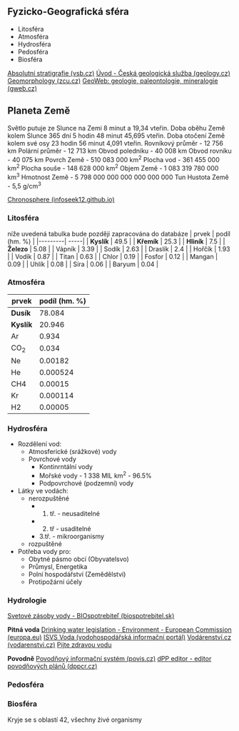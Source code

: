 
## Fyzicko-Geografická sféra

- Litosféra
- Atmosféra
- Hydrosféra
- Pedosféra
- Biosféra 

[Absolutní stratigrafie (vsb.cz)](http://geologie.vsb.cz/paleontologie/stratigrafie/absolutn%C3%AD%C3%AD%20Stratigrafie.htm)
[Úvod - Česká geologická služba (geology.cz)](http://www.geology.cz/extranet)
[Geomorphology (zcu.cz)](https://kge.zcu.cz/geomorf/)
[GeoWeb: geologie, paleontologie, mineralogie (gweb.cz)](http://www.gweb.cz/)

## Planeta Země

Světlo putuje ze Slunce na Zemi 8 minut a 19,34 vteřin.
Doba oběhu Země kolem Slunce 365 dní 5 hodin 48 minut 45,695 vteřin.
Doba otočení Země kolem své osy 23 hodin 56 minut 4,091 vteřin.
Rovníkový průměr - 12 756 km
Polární průměr - 12 713 km
Obvod poledníku - 40 008 km
Obvod rovníku - 40 075 km
Povrch Země - 510 083 000 km<sup>2</sup>
Plocha vod - 361 455 000 km<sup>2</sup>
Plocha souše - 148 628 000 km<sup>2</sup>
Objem Země - 1 083 319 780 000 km<sup>3</sup>
Hmotnost Země - 5 798 000 000 000 000 000 000 Tun
Hustota Země - 5,5 g/cm<sup>3</sup>

[Chronosphere (infoseek12.github.io)](https://infoseek12.github.io/Chronosphere/)

### Litosféra
níže uvedená tabulka bude později zapracována do databáze
| prvek   | podíl (hm. %) | 
|---------| -----| 
| **Kyslík**  | 49.5 | 
| **Křemík**  | 25.3 |
| **Hliník**  | 7.5  | 
| **Železo**  | 5.08 |
| Vápník  | 3.39 | 
| Sodík   | 2.63 | 
| Draslík | 2.4  | 
| Hořčík  | 1.93 | 
| Vodík   | 0.87 | 
| Titan   | 0.63 | 
| Chlor   | 0.19 | 
| Fosfor  | 0.12 | 
| Mangan  | 0.09 | 
| Uhlík   | 0.08 | 
| Síra    | 0.06 | 
| Baryum  | 0.04 | 

### Atmosféra
| prvek   | podíl (hm. %) | 
|---------| -----| 
| **Dusík**  | 78.084 | 
| **Kyslík**  | 20.946 |
| Ar  | 0.934  | 
| CO<sub>2</sub>  | 0.034 |
| Ne  | 0.00182  | 
| He  | 0.000524  | 
| CH4  | 0.00015 | 
| Kr  | 0.000114 | 
| H2  | 0.00005  | 


### Hydrosféra
- Rozdělení vod:
	- Atmosferické (srážkové) vody
	- Povrchové vody
		- Kontinrntální vody
		- Mořské vody - 1 338 MIL km<sup>2</sup> - 96.5%
		- Podpovrchové (podzemní) vody
- Látky ve vodách:
	- nerozpuštěné
		- 1. tř. - neusaditelné
		- 2. tř - usaditelné
		- 3.tř. - mikroorganismy
	- rozpuštěné
- Potřeba vody pro:
	- Obytné pásmo obcí (Obyvatelsvo)
	- Průmysl, Energetika
	- Polní hospodářství (Zemědělství)
	- Protipožární účely

### Hydrologie

[Svetové zásoby vody - BIOspotrebiteľ (biospotrebitel.sk)](http://www.biospotrebitel.sk/clanok/731-svetove-zasoby-vody-toky-nie-su-stoky-3.htm)

**Pitná voda**
[Drinking water legislation - Environment - European Commission (europa.eu)](https://ec.europa.eu/environment/water/water-drink/legislation_en.html)
[ISVS Voda (vodohospodářská informační portál)](https://voda.gov.cz/index.html)
[Vodárenství.cz (vodarenstvi.cz)](https://www.vodarenstvi.cz/)
[Pijte zdravou vodu](http://www.pijtezdravouvodu.cz/)



**Povodně**
[Povodňový informační systém (povis.cz)](http://www.povis.cz/html/)
[dPP editor - editor povodňových plánů (dppcr.cz)](http://editor.dppcr.cz/pk_edt/)

### Pedosféra

### Biosféra
Kryje se s oblastí 42, všechny živé organismy


